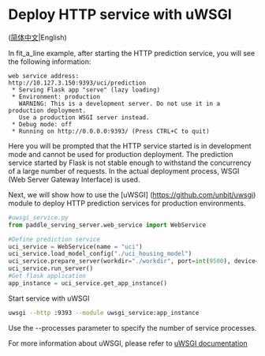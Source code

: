 # Deploy HTTP service with uWSGI

([简体中文](./UWSGI_DEPLOY_CN.md)|English)

In fit_a_line example, after starting the HTTP prediction service, you will see the following information:

```shell
web service address:
http://10.127.3.150:9393/uci/prediction
 * Serving Flask app "serve" (lazy loading)
 * Environment: production
   WARNING: This is a development server. Do not use it in a production deployment.
   Use a production WSGI server instead.
 * Debug mode: off
 * Running on http://0.0.0.0:9393/ (Press CTRL+C to quit)
```

Here you will be prompted that the HTTP service started is in development mode and cannot be used for production deployment. 
The prediction service started by Flask is not stable enough to withstand the concurrency of a large number of requests. In the actual deployment process, WSGI (Web Server Gateway Interface) is used.

Next, we will show how to use the [uWSGI] (https://github.com/unbit/uwsgi) module to deploy HTTP prediction services for production environments.


```python
#uwsgi_service.py
from paddle_serving_server.web_service import WebService

#Define prediction service
uci_service = WebService(name = "uci")
uci_service.load_model_config("./uci_housing_model")
uci_service.prepare_server(workdir="./workdir", port=int(9500), device="cpu")
uci_service.run_server()
#Get flask application
app_instance = uci_service.get_app_instance()
```

Start service with uWSGI

```bash
uwsgi --http :9393 --module uwsgi_service:app_instance
```

Use the --processes parameter to specify the number of service processes. 

For more information about uWSGI, please refer to [uWSGI documentation](https://uwsgi-docs.readthedocs.io/en/latest/)
